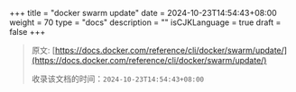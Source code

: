 +++
title = "docker swarm update"
date = 2024-10-23T14:54:43+08:00
weight = 70
type = "docs"
description = ""
isCJKLanguage = true
draft = false
+++

> 原文: [https://docs.docker.com/reference/cli/docker/swarm/update/](https://docs.docker.com/reference/cli/docker/swarm/update/)
>
> 收录该文档的时间：`2024-10-23T14:54:43+08:00`
